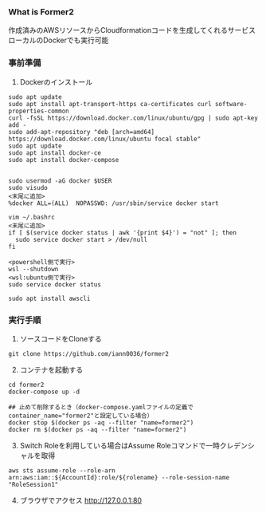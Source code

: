 ### What is Former2

作成済みのAWSリソースからCloudformationコードを生成してくれるサービス  
ローカルのDockerでも実行可能

### 事前準備

1. Dockerのインストール

```
sudo apt update
sudo apt install apt-transport-https ca-certificates curl software-properties-common
curl -fsSL https://download.docker.com/linux/ubuntu/gpg | sudo apt-key add -
sudo add-apt-repository "deb [arch=amd64] https://download.docker.com/linux/ubuntu focal stable"
sudo apt update
sudo apt install docker-ce
sudo apt install docker-compose


sudo usermod -aG docker $USER
sudo visudo
<末尾に追加>
%docker ALL=(ALL)  NOPASSWD: /usr/sbin/service docker start

vim ~/.bashrc
<末尾に追加>
if [ $(service docker status | awk '{print $4}') = "not" ]; then
  sudo service docker start > /dev/null
fi

<powershell側で実行>
wsl --shutdown
<wsl:ubuntu側で実行>
sudo service docker status

sudo apt install awscli
```
  
### 実行手順

1. ソースコードをCloneする

```
git clone https://github.com/iann0036/former2
```

2. コンテナを起動する

```
cd former2
docker-compose up -d

## 止めて削除するとき（docker-compose.yamlファイルの定義でcontainer_name="former2"と設定している場合）
docker stop $(docker ps -aq --filter "name=former2")
docker rm $(docker ps -aq --filter "name=former2")
```

3. Switch Roleを利用している場合はAssume Roleコマンドで一時クレデンシャルを取得

```
aws sts assume-role --role-arn arn:aws:iam::${AccountId}:role/${rolename} --role-session-name "RoleSession1"
```

4. ブラウザでアクセス
http://127.0.0.1:80